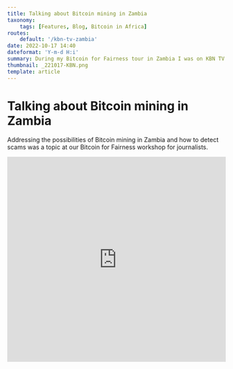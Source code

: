 ```yaml
---
title: Talking about Bitcoin mining in Zambia
taxonomy:
    tags: [Features, Blog, Bitcoin in Africa]
routes:
    default: '/kbn-tv-zambia'
date: 2022-10-17 14:40
dateformat: 'Y-m-d H:i'
summary: During my Bitcoin for Fairness tour in Zambia I was on KBN TV talking about Bitcoin mining and scams.
thumbnail: _221017-KBN.png
template: article
---
```


# Talking about Bitcoin mining in Zambia

Addressing the possibilities of Bitcoin mining in Zambia and how to detect scams was a topic at our Bitcoin for Fairness workshop for journalists.

<iframe width="100%" height="473" src="https://www.youtube.com/embed/31-3_L2ywW0" title="YouTube video player" frameborder="0" allow="accelerometer; autoplay; clipboard-write; encrypted-media; gyroscope; picture-in-picture" allowfullscreen></iframe>
